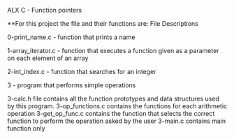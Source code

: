 ALX C - Function pointers

**For this project the file and their functions are: File Descriptions

0-print_name.c - function that prints a name

1-array_iterator.c - function that executes a function given as a parameter on each element of an array

2-int_index.c - function that searches for an integer

3 - program that performs simple operations

3-calc.h file contains all the function prototypes and data structures used by this program.
3-op_functions.c contains the functions for each arithmetic operation
3-get_op_func.c contains the function that selects the correct function to perform the operation asked by the user
3-main.c contains main function only
